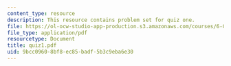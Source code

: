 ```yaml
---
content_type: resource
description: This resource contains problem set for quiz one.
file: https://ol-ocw-studio-app-production.s3.amazonaws.com/courses/6-041-probabilistic-systems-analysis-and-applied-probability-spring-2006/9bcc09608bf8ec85badf5b3c9eba6e30_quiz1.pdf
file_type: application/pdf
resourcetype: Document
title: quiz1.pdf
uid: 9bcc0960-8bf8-ec85-badf-5b3c9eba6e30
---
```

